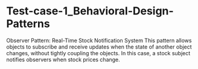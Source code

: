 # Test-case-1_Behavioral-Design-Patterns
Observer Pattern: Real-Time Stock Notification System
This pattern allows objects to subscribe and receive updates when the state of another object changes, without tightly coupling the objects. In this case, a stock subject notifies observers when stock prices change.
